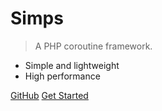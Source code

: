 # Simps

> A PHP coroutine framework.

* Simple and lightweight
* High performance

[GitHub](https://github.com/simple-swoole/simps)
[Get Started](#main)
